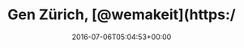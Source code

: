 ---
retweeted: false
source: <a href="http://twitter.com/download/android" rel="nofollow">Twitter for Android</a>
entities:
  hashtags: []
  symbols: []
  user_mentions:
  - name: wemakeit
    screen_name: wemakeit
    indices:
    - '12'
    - '21'
    id_str: '429916454'
    id: '429916454'
  urls: []
display_text_range:
- '0'
- '35'
favorite_count: '1'
id_str: '750556097870790656'
truncated: false
retweet_count: '0'
id: '750556097870790656'
created_at: Wed Jul 06 05:04:53 +0000 2016
favorited: false
full_text: Gen Zürich, [@wemakeit](https://twitter.com/wemakeit) besuchen. \o/
lang: de
tags:
- pesos:twitter
date: '2016-07-06T05:04:53+00:00'
src: https://twitter.com/bascht/status/750556097870790656
original_url: https://twitter.com/bascht/status/750556097870790656
type: twitter_tweet
text: Gen Zürich, [@wemakeit](https://twitter.com/wemakeit) besuchen. \o/
title: Gen Zürich, [@wemakeit](https:/

---
